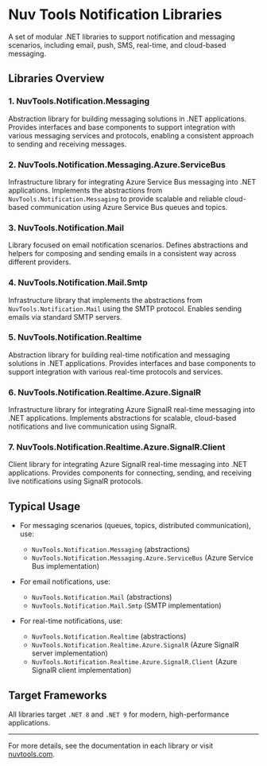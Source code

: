 # Nuv Tools Notification Libraries

A set of modular .NET libraries to support notification and messaging scenarios, including email, push, SMS, real-time, and cloud-based messaging.

## Libraries Overview

### 1. NuvTools.Notification.Messaging
Abstraction library for building messaging solutions in .NET applications. Provides interfaces and base components to support integration with various messaging services and protocols, enabling a consistent approach to sending and receiving messages.

### 2. NuvTools.Notification.Messaging.Azure.ServiceBus
Infrastructure library for integrating Azure Service Bus messaging into .NET applications. Implements the abstractions from `NuvTools.Notification.Messaging` to provide scalable and reliable cloud-based communication using Azure Service Bus queues and topics.

### 3. NuvTools.Notification.Mail
Library focused on email notification scenarios. Defines abstractions and helpers for composing and sending emails in a consistent way across different providers.

### 4. NuvTools.Notification.Mail.Smtp
Infrastructure library that implements the abstractions from `NuvTools.Notification.Mail` using the SMTP protocol. Enables sending emails via standard SMTP servers.

### 5. NuvTools.Notification.Realtime
Abstraction library for building real-time notification and messaging solutions in .NET applications. Provides interfaces and base components to support integration with various real-time protocols and services.

### 6. NuvTools.Notification.Realtime.Azure.SignalR
Infrastructure library for integrating Azure SignalR real-time messaging into .NET applications. Implements abstractions for scalable, cloud-based notifications and live communication using SignalR.

### 7. NuvTools.Notification.Realtime.Azure.SignalR.Client
Client library for integrating Azure SignalR real-time messaging into .NET applications. Provides components for connecting, sending, and receiving live notifications using SignalR protocols.

## Typical Usage

- For messaging scenarios (queues, topics, distributed communication), use:
  - `NuvTools.Notification.Messaging` (abstractions)
  - `NuvTools.Notification.Messaging.Azure.ServiceBus` (Azure Service Bus implementation)

- For email notifications, use:
  - `NuvTools.Notification.Mail` (abstractions)
  - `NuvTools.Notification.Mail.Smtp` (SMTP implementation)

- For real-time notifications, use:
  - `NuvTools.Notification.Realtime` (abstractions)
  - `NuvTools.Notification.Realtime.Azure.SignalR` (Azure SignalR server implementation)
  - `NuvTools.Notification.Realtime.Azure.SignalR.Client` (Azure SignalR client implementation)

## Target Frameworks

All libraries target `.NET 8` and `.NET 9` for modern, high-performance applications.

---

For more details, see the documentation in each library or visit [nuvtools.com](https://nuvtools.com).